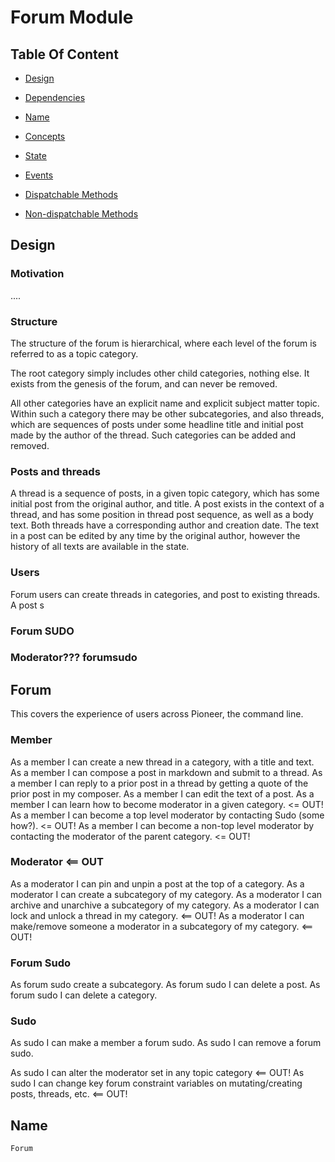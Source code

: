 
# Forum Module

## Table Of Content

- [Design](#design)
- [Dependencies](#dependencies)
- [Name](#name)
- [Concepts](#concepts)
- [State](#state)
- [Events](#events)
- [Dispatchable Methods](#dispatchable-methods)

- [Non-dispatchable Methods](#non-dispatchable-methods)


## Design

### Motivation

....

### Structure

The structure of the forum is hierarchical, where each level of the forum is referred to as a topic category.

The root category simply includes other child categories, nothing else. It exists from the genesis of the forum, and can never be removed.

All other categories have an explicit name and explicit subject matter topic. Within such a category there may be other subcategories, and also threads, which are sequences of posts under some headline title and initial post made by the author of the thread. Such categories can be added and removed.

### Posts and threads

A thread is a sequence of posts, in a given topic category, which has some initial post from the original author, and title. A post exists in the context of a thread, and has some position in thread post sequence, as well as a body text. Both threads have a corresponding author and creation date. The text in a post can be edited by any time by the original author, however the history of all texts are available in the state.

### Users

Forum users can create threads in categories, and post to existing threads. A post s

### Forum SUDO

### Moderator??? forumsudo



## Forum
This covers the experience of users across Pioneer, the command line.

### Member
As a member I can create a new thread in a category, with a title and text.
As a member I can compose a post in markdown and submit to a thread.
As a member I can reply to a prior post in a thread by getting a quote of the prior post in my composer.
As a member I can edit the text of a post.
As a member I can learn how to become moderator in a given category. <= OUT!
As a member I can become a top level moderator by contacting Sudo (some how?). <= OUT!
As a member I can become a non-top level moderator by contacting the moderator of the parent category. <= OUT!

### Moderator <== OUT
As a moderator I can pin and unpin a post at the top of a category.
As a moderator I can create a subcategory of my category.
As a moderator I can archive and unarchive a subcategory of my category.
As a moderator I can lock and unlock a thread in my category. <== OUT!
As a moderator I can make/remove someone a moderator in a subcategory of my category. <== OUT!
### Forum Sudo
As forum sudo create a subcategory.
As forum sudo I can delete a post.
As forum sudo I can delete a category.

### Sudo
As sudo I can make a member a forum sudo.
As sudo I can remove a forum sudo.

As sudo I can alter the moderator set in any topic category <== OUT!
As sudo I can change key forum constraint variables on mutating/creating posts, threads, etc. <== OUT!




## Name

`Forum`

<!--

## Dependencies

- `Currency`: An external currency module which supports altering balances and total issuance.

## Concepts

- `Profile`: Describes core properties and status of a membership, like a unique handle and avatar URI. Is identified with unique integer identifier, called _member id_.

- `PaidMembershipTerms`: Terms for becoming a member, like price and terms. Is identified with a unique integer identifier called a _paid terms id_.

- `UserInfo`: Information required to establish a new profile.

## State

- `NextMemberId`: Unique identifier for next member, should equal total number of members ever created.

- `AccountIdByMemberId`: Maps member id to an account id.

- `MemberIdByAccountId`: Maps account id to optional member id.

- `MemberProfile`: Maps member id to `Profile` of member.

- `Handles`: Maps handle to corresponding memberid.

- `NextPaidMembershipTermsId`: Next paid membership terms id.

- `PaidMembershipTermsById`: Maps paid terms id to actual terms.

- `ActivePaidMembershipTerms`: Set of active paid term ids.

- `NewMembershipsAllowed`: Whether new memberships can currently be established.

- `ScreeningAuthority`: Optional account of screener.

- `MinHandleLength`, `MaxHandleLength`, `MaxAvatarUriLength`, `MaxAboutTextLength`: Mutable constraint variables

## Events

- `MemberRegistered`: A member was registered with a given id and account.
- `MemberUpdatedAboutText`: A member, with given id, had text updated.
- `MemberUpdatedAvatar`: A member, with given id, had avatar URI updated.
- `MemberUpdatedHandle`: A member, with given id, had handle updated.

## Dispatchable Methods

### `buy_membership`

#### Payload

- `paid_terms_id`: Id of terms
- `user_info`: UserInfo

#### Description

Establish new membership through payment.

#### Errors

- Bad signature.
- New members not allowed.
- Account already associated with a membership.
- Role key cannot be used for membership.
- Paid terms id not active.
- Not enough balance to buy membership.
- Missing handle.
- Handle too short.
- Handle too long.
- Avatar URI too long.
- Handle occupied.

#### Side effects

##### Membership established

###### Precondition

`NO_ERROR`

###### Side effect(s)

- `Currency` has decreased primary account balance and total issuance by terms fee.
- `MemberIdByAccountId` extended.
- `AccountIdByMemberId` extended.
- `MemberProfile` extended with new profile created with payload values.
- `Handles` extended with handle.
- `NextMemberId` incremented.

###### Event(s)

- `MemberRegistered` for new member

### `change_member_about_text`

#### Payload

- `text`: New about text

#### Description

Change about text on membership.

#### Errors

- Bad signature.
- No member id found for accountid.
- Not primary account.
- Member profile not found.

#### Side effects

##### About text updated

###### Precondition

`NO_ERROR`

###### Side effect(s)

- The text of profile of member corresponding to origin account is set to truncated `text`


###### Event(s)

- `MemberUpdatedAboutText`

### `change_member_avatar`

_fill in_

### `change_member_handle`

_fill in_

### `update_profile`

_fill in_

### `add_screened_member`

_fill in_

### `set_screening_authority`

_fill in_

## Non-dispatchable Methods

### `is_active_member`

_fill in_

### `lookup_member_id`

_fill in_

### `lookup_account_by_member_id`

_fill in_

-->
